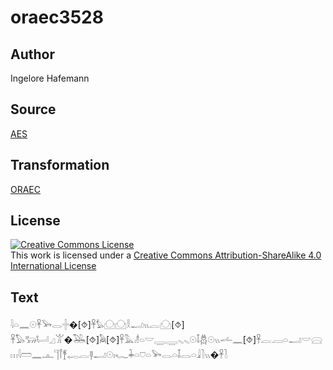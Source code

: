# oraec3528

## Author

Ingelore Hafemann

## Source

[AES](https://github.com/simondschweitzer/aes)

## Transformation

[ORAEC](https://oraec.github.io/)

## License

<a rel="license" href="http://creativecommons.org/licenses/by-sa/4.0/"><img alt="Creative Commons License" style="border-width:0" src="https://i.creativecommons.org/l/by-sa/4.0/88x31.png" /></a><br />This work is licensed under a <a rel="license" href="http://creativecommons.org/licenses/by-sa/4.0/">Creative Commons Attribution-ShareAlike 4.0 International License</a>

## Text

𓇋𓏏𓈖𓇳𓋹𓅨𓂋𓏶�[⯑]𓋹𓅊𓈌𓈌𓎛𓂝𓏭𓐛𓈌[⯑]<br>
𓋹𓅃𓃒𓂡𓈎𓀠�𓅒[⯑]𓅉[⯑]𓋹𓅓𓁦𓏏𓎟𓇾𓇾𓈅𓈅𓇳𓄤𓆣𓇳𓏭𓌡𓈖[⯑]𓋹𓐛𓐙𓏏𓂝𓎟𓈍𓏥𓇋𓏠𓈖𓊵𓊹𓋾𓋆𓉻𓐛𓊢𓂝𓇳𓏤𓆑𓇓𓏏𓈞𓏏𓅨𓂋𓏏𓄤𓂋𓏏𓇍𓍘𓏭�𓋹𓍘<br>
